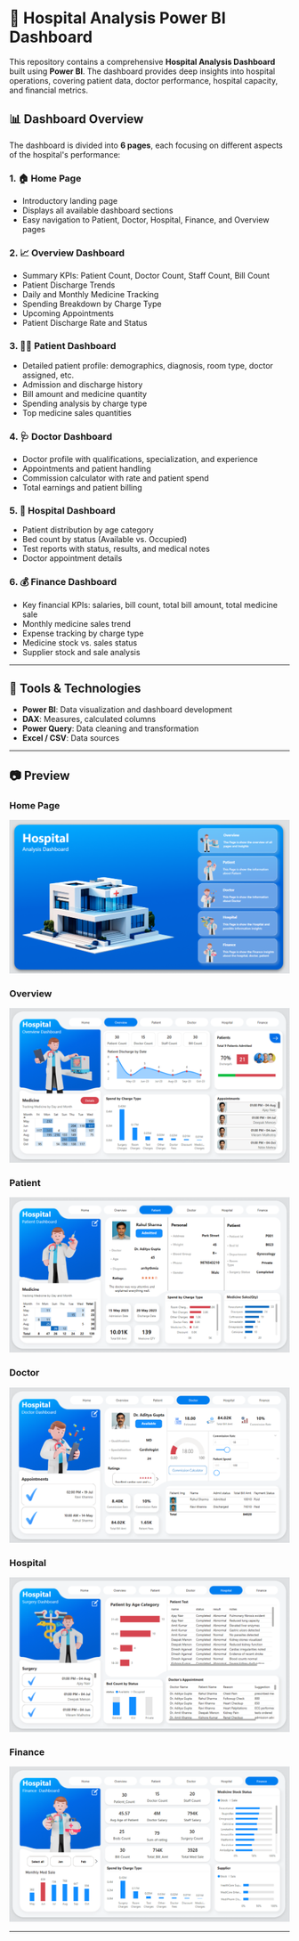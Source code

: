 # 🏥 Hospital Analysis Power BI Dashboard

This repository contains a comprehensive **Hospital Analysis Dashboard** built using **Power BI**. The dashboard provides deep insights into hospital operations, covering patient data, doctor performance, hospital capacity, and financial metrics.

## 📊 Dashboard Overview

The dashboard is divided into **6 pages**, each focusing on different aspects of the hospital's performance:

### 1. 🏠 Home Page
- Introductory landing page
- Displays all available dashboard sections
- Easy navigation to Patient, Doctor, Hospital, Finance, and Overview pages

### 2. 📈 Overview Dashboard
- Summary KPIs: Patient Count, Doctor Count, Staff Count, Bill Count
- Patient Discharge Trends
- Daily and Monthly Medicine Tracking
- Spending Breakdown by Charge Type
- Upcoming Appointments
- Patient Discharge Rate and Status

### 3. 👨‍⚕️ Patient Dashboard
- Detailed patient profile: demographics, diagnosis, room type, doctor assigned, etc.
- Admission and discharge history
- Bill amount and medicine quantity
- Spending analysis by charge type
- Top medicine sales quantities

### 4. 🩺 Doctor Dashboard
- Doctor profile with qualifications, specialization, and experience
- Appointments and patient handling
- Commission calculator with rate and patient spend
- Total earnings and patient billing

### 5. 🏨 Hospital Dashboard
- Patient distribution by age category
- Bed count by status (Available vs. Occupied)
- Test reports with status, results, and medical notes
- Doctor appointment details

### 6. 💰 Finance Dashboard
- Key financial KPIs: salaries, bill count, total bill amount, total medicine sale
- Monthly medicine sales trend
- Expense tracking by charge type
- Medicine stock vs. sales status
- Supplier stock and sale analysis

---

## 📌 Tools & Technologies

- **Power BI**: Data visualization and dashboard development
- **DAX**: Measures, calculated columns
- **Power Query**: Data cleaning and transformation
- **Excel / CSV**: Data sources

---

## 📷 Preview

### Home Page  
![Home](https://github.com/Sanketkshirsagar05/Hospital-Analysis-PowerBI-Dashboard/blob/main/Dashboard%20Screenshots/1%20Home.png)

### Overview  
![Overview](https://github.com/Sanketkshirsagar05/Hospital-Analysis-PowerBI-Dashboard/blob/main/Dashboard%20Screenshots/2%20Overview.png)

### Patient  
![Patient](https://github.com/Sanketkshirsagar05/Hospital-Analysis-PowerBI-Dashboard/blob/main/Dashboard%20Screenshots/3%20Patient.png)

### Doctor  
![Doctor](https://github.com/Sanketkshirsagar05/Hospital-Analysis-PowerBI-Dashboard/blob/main/Dashboard%20Screenshots/4%20Doctor.png)

### Hospital  
![Hospital](https://github.com/Sanketkshirsagar05/Hospital-Analysis-PowerBI-Dashboard/blob/main/Dashboard%20Screenshots/5%20Hospital.png)

### Finance  
![Finance](https://github.com/Sanketkshirsagar05/Hospital-Analysis-PowerBI-Dashboard/blob/main/Dashboard%20Screenshots/6%20Finance.png)

---




